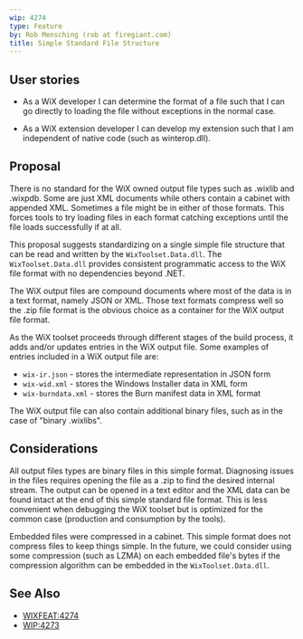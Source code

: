 ```yaml
---
wip: 4274
type: Feature
by: Rob Mensching (rob at firegiant.com)
title: Simple Standard File Structure
---
```


## User stories

* As a WiX developer I can determine the format of a file such that I can go directly to loading the file without exceptions in the normal case.

* As a WiX extension developer I can develop my extension such that I am independent of native code (such as winterop.dll).


## Proposal

There is no standard for the WiX owned output file types such as .wixlib and .wixpdb. Some are just XML documents while others contain a cabinet with appended XML. Sometimes a file might be in either of those formats. This forces tools to try loading files in each format catching exceptions until the file loads successfully if at all.

This proposal suggests standardizing on a single simple file structure that can be read and written by the `WixToolset.Data.dll`. The `WixToolset.Data.dll` provides consistent programmatic access to the WiX file format with no dependencies beyond .NET.

The WiX output files are compound documents where most of the data is in a text format, namely JSON or XML. Those text formats compress well so the .zip file format is the obvious choice as a container for the WiX output file format.

As the WiX toolset proceeds through different stages of the build process, it adds and/or updates entries in the WiX output file. Some examples of entries included in a WiX output file are:

* `wix-ir.json` - stores the intermediate representation in JSON form
* `wix-wid.xml` - stores the Windows Installer data in XML form
* `wix-burndata.xml` - stores the Burn manifest data in XML format

The WiX output file can also contain additional binary files, such as in the case of "binary .wixlibs".


## Considerations

All output files types are binary files in this simple format. Diagnosing issues in the files requires opening the file as a .zip to find the desired internal stream. The output can be opened in a text editor and the XML data can be found intact at the end of this simple standard file format. This is less convenient when debugging the WiX toolset but is optimized for the common case (production and consumption by the tools).

Embedded files were compressed in a cabinet. This simple format does not compress files to keep things simple. In the future, we could consider using some compression (such as LZMA) on each embedded file's bytes if the compression algorithm can be embedded in the `WixToolset.Data.dll`.


## See Also

* [WIXFEAT:4274](http://wixtoolset.org/issues/4274/)
* [WIP:4273](4273-wix-layering-improvements/)
